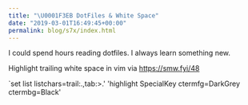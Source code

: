 ```yaml
---
title: "\U0001F3EB DotFiles & White Space"
date: "2019-03-01T16:49:45+00:00"
permalink: blog/s7x/index.html
---
```


I could spend hours reading dotfiles. I always learn something new.

Highlight trailing white space in vim via https://smw.fyi/48

`set list listchars=trail:.,tab:>.'
'highlight SpecialKey ctermfg=DarkGrey ctermbg=Black'
